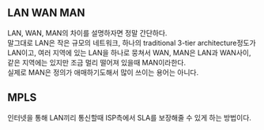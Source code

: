 ## LAN WAN MAN
LAN, WAN, MAN의 차이를 설명하자면 정말 간단하다.  
말그대로 LAN은 작은 규모의 네트워크, 하나의 traditional 3-tier architecture정도가 LAN이고, 여러 지역에 있는 LAN을 하나로 뭉쳐서 WAN, MAN은 LAN과 WAN사이, 같은 지역에는 있지만 조금 멀리 떨어져 있을때 MAN이라한다.  
실제로 MAN은 정의가 애매하기도해서 많이 쓰이는 용어는 아니다.  

## MPLS
인터넷을 통해 LAN끼리 통신할때 ISP측에서 SLA를 보장해줄 수 있게 하는 방법이다.  
